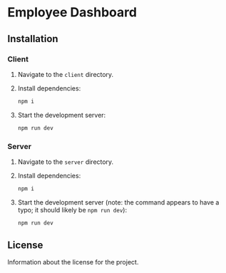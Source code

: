 ﻿# Employee Dashboard

## Installation

### Client

1. Navigate to the `client` directory.
2. Install dependencies:

    ```bash
    npm i
    ```

3. Start the development server:

    ```bash
    npm run dev
    ```

### Server

1. Navigate to the `server` directory.
2. Install dependencies:

    ```bash
    npm i
    ```

3. Start the development server (note: the command appears to have a typo; it should likely be `npm run dev`):

    ```bash
    npm run dev
    ```

## License

Information about the license for the project.
